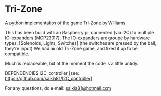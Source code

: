 # Tri-Zone
A python implementation of the game Tri-Zone by Williams

This has been build with an Raspberry pi, connected (via I2C) to multiple IO-expanders (MCP23017).
The IO-expanders are groupe by hardware types: [Solenoids, Lights, Switches]
(the switches are pressed by the ball, they're input)
We had an old Tri-Zone game, and fixed it up to be compatible.

Much is replaceable, but at the moment the code is a little untidy.

DEPENDENCIES
I2C_controller [see: https://github.com/saikia81/I2C_controller]


For any questions, do e-mail: saikia81@hotmail.com